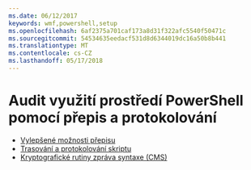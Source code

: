 ```yaml
---
ms.date: 06/12/2017
keywords: wmf,powershell,setup
ms.openlocfilehash: 6af2375a701caf173a8d31f322afc5540f50471c
ms.sourcegitcommit: 54534635eedacf531d8d6344019dc16a50b8b441
ms.translationtype: MT
ms.contentlocale: cs-CZ
ms.lasthandoff: 05/17/2018
---
```

# <a name="audit-powershell-usage-using-transcription-and-logging"></a>Audit využití prostředí PowerShell pomocí přepis a protokolování

- [Vylepšené možnosti přepisu](audit_transcript.md)
- [Trasování a protokolování skriptu](audit_script.md)
- [Kryptografické rutiny zpráva syntaxe (CMS)](audit_cms.md)
